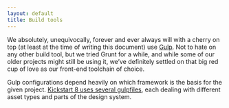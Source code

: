 ```yaml
---
layout: default
title: Build tools
---
```


We absolutely, unequivocally, forever and ever always will with a cherry on top (at least at the time of writing this document) use [Gulp](http://gulpjs.com). Not to hate on any other build tool, but we tried Grunt for a while, and while some of our older projects might still be using it, we’ve definitely settled on that big red cup of love as our front-end toolchain of choice. 

Gulp configurations depend heavily on which framework is the basis for the given project. [Kickstart 8 uses several gulpfiles](https://github.com/querkmachine/kickstart8/tree/develop/gulpfiles), each dealing with different asset types and parts of the design system.

